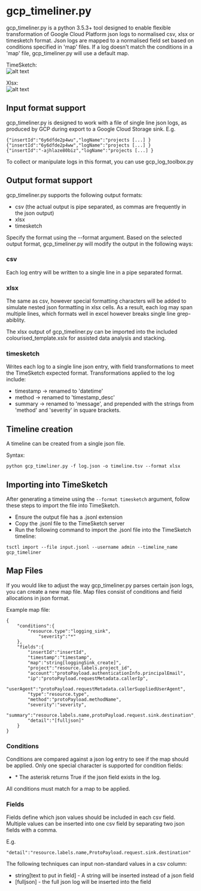 # gcp_timeliner.py  
gcp_timeliner.py is a python 3.5.3+ tool designed to enable flexible transformation of Google Cloud Platform json logs to normalised csv, xlsx or timesketch format. Json logs are mapped to a normalised field set based on conditions specified in 'map' files. If a log doesn't match the conditions in a 'map' file, gcp_timeliner.py will use a default map.

TimeSketch:  
![alt text](https://i.ibb.co/JFjjBbJ/Screen-Shot-2019-10-03-at-9-10-36-am.png "TimeSketch Example")

Xlsx:  
![alt text](https://i.ibb.co/4YckcwH/bbb.png "Timeline example")

## Input format support
gcp_timeliner.py is designed to work with a file of single line json logs, as produced by GCP during export to a Google Cloud Storage sink. E.g.
```
{"insertId":"6y6dfde2p4wu","logName":"projects [...] }
{"insertId":"6y6dfde2p4ww","logName":"projects [...] }
{"insertId":"-ajhlaze80biz","logName":"projects [...] }
```

To collect or manipulate logs in this format, you can use gcp_log_toolbox.py

## Output format support
gcp_timeliner.py supports the following output formats:
* csv (the actual output is pipe separated, as commas are frequently in the json output)
* xlsx
* timesketch

Specify the format using the --format argument. Based on the selected output format, gcp_timeliner.py will modify the output in the following ways:

### csv
Each log entry will be written to a single line in a pipe separated format.

### xlsx
The same as csv, however special formatting characters will be added to simulate nested json formatting in xlsx cells. As a result, each log may span multiple lines, which formats well in excel however breaks single line grep-abiblity.

The xlsx output of gcp_timeliner.py can be imported into the included colourised_template.xslx for assisted data analysis and stacking.

### timesketch
Writes each log to a single line json entry, with field transformations to meet the TimeSketch expected format. Transformations applied to the log include:
* timestamp -> renamed to 'datetime'  
* method -> renamed to 'timestamp_desc'  
* summary -> renamed to 'message', and prepended with the strings from 'method' and 'severity' in square brackets.

## Timeline creation
A timeline can be created from a single json file.  

Syntax:  
```
python gcp_timeliner.py -f log.json -o timeline.tsv --format xlsx
```

## Importing into TimeSketch
After generating a timeine using the `--format timesketch` argument, follow these steps to import the file into TimeSketch.

* Ensure the output file has a .jsonl extension
* Copy the .jsonl file to the TimeSketch server
* Run the following command to import the .jsonl file into the TimeSketch timeline:
```
tsctl import --file input.jsonl --username admin --timeline_name gcp_timeliner
```

## Map Files
If you would like to adjust the way gcp_timeliner.py parses certain json logs, you can create a new map file. Map files consist of conditions and field allocations in json format.

Example map file:
```
{
	"conditions":{
		"resource.type":"logging_sink",  
        	"severity":"*"
	},
	"fields":{
		"insertId":"insertId",
		"timestamp":"timestamp",
		"map":"string[loggingSink_create]",
		"project":"resource.labels.project_id",
		"account":"protoPayload.authenticationInfo.principalEmail",
		"ip":"protoPayload.requestMetadata.callerIp",
		"userAgent":"protoPayload.requestMetadata.callerSuppliedUserAgent",
		"type":"resource.type",
		"method":"protoPayload.methodName",
		"severity":"severity",
		"summary":"resource.labels.name,protoPayload.request.sink.destination",
		"detail":"[fulljson]"
	}
}
```

### Conditions
Conditions are compared against a json log entry to see if the map should be applied. Only one special character is supported for condition fields:

* \*  The asterisk returns True if the json field exists in the log.

All conditions must match for a map to be applied.

### Fields
Fields define which json values should be included in each csv field. Multiple values can be inserted into one csv field by separating two json fields with a comma.

E.g.
```
"detail":"resource.labels.name,ProtoPayload.request.sink.destination"
```

The following techniques can input non-standard values in a csv column:
* string[text to put in field]  - A string will be inserted instead of a json field
* [fulljson] - the full json log will be inserted into the field

